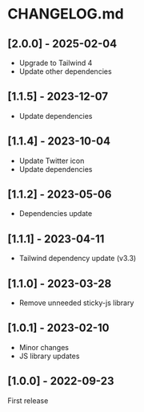 # CHANGELOG.md

## [2.0.0] - 2025-02-04

- Upgrade to Tailwind 4
- Update other dependencies

## [1.1.5] - 2023-12-07

- Update dependencies

## [1.1.4] - 2023-10-04

- Update Twitter icon
- Update dependencies

## [1.1.2] - 2023-05-06

- Dependencies update

## [1.1.1] - 2023-04-11

- Tailwind dependency update (v3.3)

## [1.1.0] - 2023-03-28

- Remove unneeded sticky-js library

## [1.0.1] - 2023-02-10

- Minor changes
- JS library updates


## [1.0.0] - 2022-09-23

First release

